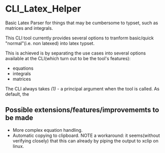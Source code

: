 # CLI_Latex_Helper
Basic Latex Parser for things that may be cumbersome to typset, such as matrices and integrals. 

This CLI tool currently provides several options to tranform basic/quick "normal"(i.e. non latexed) into latex typset. 

This is achieved is by separating the use cases into several options available at the CLI(which turn out to be the tool's features):

- equations
- integrals
- matrices

The CLI always takes _(1)_ - a principal argument  when the tool is called. As default, the



## Possible extensions/features/improvememts to be made

- More complex equation handling.
- Automatic copying to clipboard. NOTE a workaround:  it seems(without verifying closely) that this can already by piping the output to xclip on linux.

